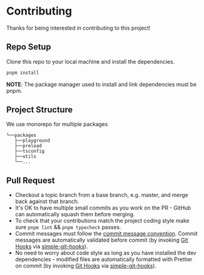 # Contributing

Thanks for being interested in contributing to this project!

## Repo Setup

Clone this repo to your local machine and install the dependencies.

```bash
pnpm install
```

**NOTE**: The package manager used to install and link dependencies must be pnpm.

## Project Structure

We use monorepo for multiple packages

```shell
└──packages
   ├──playground
   ├──preload
   ├──tsconfig
   ├──utils
   └──...
```

## Pull Request

- Checkout a topic branch from a base branch, e.g. master, and merge back against that branch.
- It's OK to have multiple small commits as you work on the PR - GitHub can automatically squash them before merging.
- To check that your contributions match the project coding style make sure `pnpm lint` && `pnpm typecheck` passes.
- Commit messages must follow the [commit message convention](./.github/commit-convention.md). Commit messages are automatically validated before commit (by invoking [Git Hooks](https://git-scm.com/docs/githooks) via [simple-git-hooks](https://github.com/toplenboren/simple-git-hooks)).
- No need to worry about code style as long as you have installed the dev dependencies - modified files are automatically formatted with Prettier on commit (by invoking [Git Hooks](https://git-scm.com/docs/githooks) via [simple-git-hooks](https://github.com/toplenboren/simple-git-hooks)).
